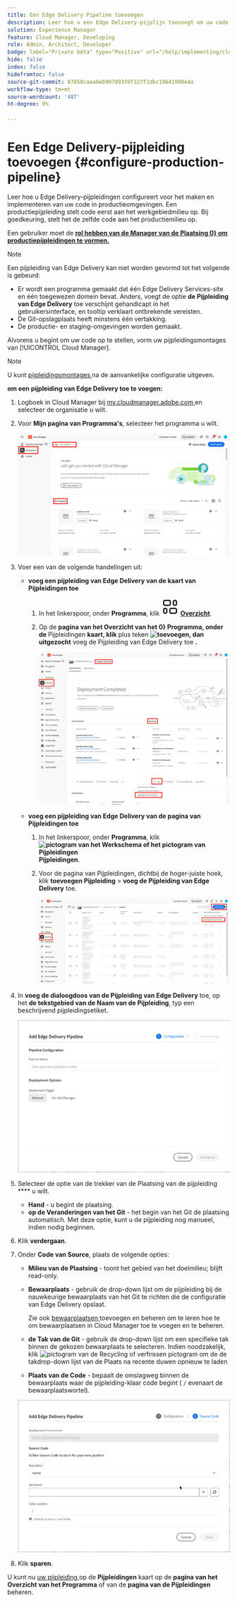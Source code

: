 ```yaml
---
title: Een Edge Delivery Pipeline toevoegen
description: Leer hoe u een Edge Delivery-pijplijn toevoegt om uw code te maken en te implementeren in productieomgevingen.
solution: Experience Manager
feature: Cloud Manager, Developing
role: Admin, Architect, Developer
badge: label="Private bèta" type="Positive" url="/help/implementing/cloud-manager/release-notes/current.md#gitlab-bitbucket"
hide: false
index: false
hidefromtoc: false
source-git-commit: 87650caea6eb907093f0f327f1dbc19641098e4a
workflow-type: tm+mt
source-wordcount: '487'
ht-degree: 0%

---
```



# Een Edge Delivery-pijpleiding toevoegen {#configure-production-pipeline}

Leer hoe u Edge Delivery-pijpleidingen configureert voor het maken en implementeren van uw code in productieomgevingen. Een productiepijpleiding stelt code eerst aan het werkgebiedmilieu op. Bij goedkeuring, stelt het de zelfde code aan het productiemilieu op.

Een gebruiker moet de **[rol hebben van de Manager van de Plaatsing 0} om productiepijpleidingen te vormen.](/help/onboarding/cloud-manager-introduction.md#role-based-permissions)**

>[!NOTE]
>
>Een pijpleiding van Edge Delivery kan niet worden gevormd tot het volgende is gebeurd:
>
>* Er wordt een programma gemaakt dat één Edge Delivery Services-site en één toegewezen domein bevat. Anders, voegt de optie **de Pijpleiding van Edge Delivery** toe verschijnt gehandicapt in het gebruikersinterface, en tooltip verklaart ontbrekende vereisten. <!-- CMGR‑69680 -->
>* De Git-opslagplaats heeft minstens één vertakking.
>* De productie- en staging-omgevingen worden gemaakt.

Alvorens u begint om uw code op te stellen, vorm uw pijpleidingsmontages van [!UICONTROL Cloud Manager].

>[!NOTE]
>
>U kunt [ pijpleidingsmontages ](managing-pipelines.md) na de aanvankelijke configuratie uitgeven.

**om een pijpleiding van Edge Delivery toe te voegen:**

1. Logboek in Cloud Manager bij [ my.cloudmanager.adobe.com ](https://my.cloudmanager.adobe.com/) en selecteer de organisatie u wilt.

1. Voor **Mijn pagina van Programma&#39;s**, selecteer het programma u wilt.

   ![ Mijn programmapagina in Cloud Manager ](/help/implementing/cloud-manager/configuring-pipelines/assets/my-programs.png)

1. Voer een van de volgende handelingen uit:

   * **voeg een pijpleiding van Edge Delivery van de kaart van Pijpleidingen toe**

      1. In het linkerspoor, onder **Programma**, klik **![pictogram van het Overzicht ](/help/implementing/cloud-manager/configuring-pipelines/assets/overview.svg) [ Overzicht](/help/implementing/cloud-manager/navigation.md#my-programs)**.
      1. Op de **pagina van het Overzicht van het 0} Programma, onder de** Pijpleidingen **kaart, klik** plus teken **![toevoegen ](https://spectrum.adobe.com/static/icons/workflow_18/Smock_Add_18_N.svg), dan uitgezocht** voeg de Pijpleiding van Edge Delivery toe **.**

         ![ de kaart van Pijpleidingen op de pagina van het Overzicht van het Programma ](/help/implementing/cloud-manager/configuring-pipelines/assets/pipelinescard-add-ed-pipeline.png)

   * **voeg een pijpleiding van Edge Delivery van de pagina van Pijpleidingen toe**

      1. In het linkerspoor, onder **Programma**, klik **![pictogram van het Werkschema of het pictogram van Pijpleidingen ](https://spectrum.adobe.com/static/icons/workflow_18/Smock_Workflow_18_N.svg) Pijpleidingen**.
      1. Voor de pagina van Pijpleidingen, dichtbij de hoger-juiste hoek, klik **toevoegen Pijpleiding** > **voeg de Pijpleiding van Edge Delivery** toe.

         ![ de pagina van Pijpleidingen met Add knoop van de Pijpleiding ](/help/implementing/cloud-manager/configuring-pipelines/assets/pipelinespage-add-ed-pipeline.png)

1. In **voeg de dialoogdoos van de Pijpleiding van Edge Delivery** toe, op het **de tekstgebied van de Naam van de Pijpleiding**, typ een beschrijvend pijpleidingsetiket.

   ![ voeg de dialoogdoos van de Pijpleiding van Edge Delivery toe ](/help/implementing/cloud-manager/configuring-pipelines/assets/add-edge-delivery-pipeline-configuration.png)

1. Selecteer de optie van de trekker van de Plaatsing van de pijpleiding **** u wilt.

   * **Hand** - u begint de plaatsing.
   * **op de Veranderingen van het Git** - het begin van het Git de plaatsing automatisch. Met deze optie, kunt u de pijpleiding nog manueel, indien nodig beginnen.

1. Klik **verdergaan**.

1. Onder **Code van Source**, plaats de volgende opties:

   * **Milieu van de Plaatsing** - toont het gebied van het doelmilieu; blijft read-only.

   * **Bewaarplaats** - gebruik de drop-down lijst om de pijpleiding bij de nauwkeurige bewaarplaats van het Git te richten die de configuratie van Edge Delivery opslaat.

     Zie ook [ bewaarplaatsen ](/help/implementing/cloud-manager/managing-code/managing-repositories.md) toevoegen en beheren om te leren hoe te om bewaarplaatsen in Cloud Manager toe te voegen en te beheren.

   * **de Tak van de Git** - gebruik de drop-down lijst om een specifieke tak binnen de gekozen bewaarplaats te selecteren. Indien noodzakelijk, klik ![ pictogram van de Recycling of verfrissen pictogram ](https://spectrum.adobe.com/static/icons/workflow_18/Smock_Refresh_18_N.svg) om de de takdrop-down lijst van de Plaats na recente duwen opnieuw te laden
   * **Plaats van de Code** - bepaalt de omslagweg binnen de bewaarplaats waar de pijpleiding-klaar code begint ( `/` evenaart de bewaarplaatswortel).

   ![ Config pijpleiding ](/help/implementing/cloud-manager/configuring-pipelines/assets/add-edge-delivery-pipeline-sourcecode.png)

1. Klik **sparen**.

U kunt nu [ uw pijpleiding ](managing-pipelines.md) op de **Pijpleidingen** kaart op de **pagina van het Overzicht van het Programma** of van de **pagina van de Pijpleidingen** beheren.
